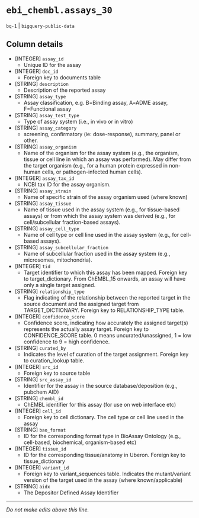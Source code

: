# `ebi_chembl.assays_30`
`bq-1` | `bigquery-public-data`

## Column details
* [INTEGER]   `assay_id`
  - Unique ID for the assay
* [INTEGER]   `doc_id`
  - Foreign key to documents table
* [STRING]    `description`
  - Description of the reported assay
* [STRING]    `assay_type`
  -  Assay classification, e.g. B=Binding assay, A=ADME assay, F=Functional assay
* [STRING]    `assay_test_type`
  - Type of assay system (i.e., in vivo or in vitro)
* [STRING]    `assay_category`
  - screening, confirmatory (ie: dose-response), summary, panel or other.
* [STRING]    `assay_organism`
  -  Name of the organism for the assay system (e.g., the organism, tissue or cell line in which an assay was performed). May differ from the target organism (e.g., for a human protein expressed in non-human cells, or pathogen-infected human cells).
* [INTEGER]   `assay_tax_id`
  - NCBI tax ID for the assay organism.
* [STRING]    `assay_strain`
  -  Name of specific strain of the assay organism used (where known)
* [STRING]    `assay_tissue`
  -  Name of tissue used in the assay system (e.g., for tissue-based assays) or from which the assay system was derived (e.g., for cell/subcellular fraction-based assays).
* [STRING]    `assay_cell_type`
  -  Name of cell type or cell line used in the assay system (e.g., for cell-based assays).
* [STRING]    `assay_subcellular_fraction`
  -  Name of subcellular fraction used in the assay system (e.g., microsomes, mitochondria).
* [INTEGER]   `tid`
  - Target identifier to which this assay has been mapped. Foreign key to target_dictionary. From ChEMBL_15 onwards, an assay will have only a single target assigned.
* [STRING]    `relationship_type`
  -  Flag indicating of the relationship between the reported target in the source document and the assigned target from TARGET_DICTIONARY. Foreign key to RELATIONSHIP_TYPE table.
* [INTEGER]   `confidence_score`
  - Confidence score, indicating how accurately the assigned target(s) represents the actually assay target. Foreign key to CONFIDENCE_SCORE table. 0 means uncurated/unassigned, 1 = low confidence to 9 = high confidence.
* [STRING]    `curated_by`
  - Indicates the level of curation of the target assignment. Foreign key to curation_lookup table.
* [INTEGER]   `src_id`
  - Foreign key to source table
* [STRING]    `src_assay_id`
  - Identifier for the assay in the source database/deposition (e.g., pubchem AID)
* [STRING]    `chembl_id`
  - ChEMBL identifier for this assay (for use on web interface etc)
* [INTEGER]   `cell_id`
  - Foreign key to cell dictionary. The cell type or cell line used in the assay
* [STRING]    `bao_format`
  - ID for the corresponding format type in BioAssay Ontology (e.g., cell-based, biochemical, organism-based etc)
* [INTEGER]   `tissue_id`
  - ID for the corresponding tissue/anatomy in Uberon. Foreign key to tissue_dictionary
* [INTEGER]   `variant_id`
  - Foreign key to variant_sequences table. Indicates the mutant/variant version of the target used in the assay (where known/applicable)
* [STRING]    `aidx`
  - The Depositor Defined Assay Identifier

-------------------------------------------------------------------------------
*Do not make edits above this line.*
